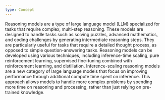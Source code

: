```yaml
---
type: Concept
---
```


Reasoning models are a type of large language model (LLM) specialized for tasks that require complex, multi-step reasoning. These models are designed to handle tasks such as solving puzzles, advanced mathematics, and coding challenges by generating intermediate reasoning steps. They are particularly useful for tasks that require a detailed thought process, as opposed to simple question-answering tasks. Reasoning models can be developed using various techniques, including inference-time scaling, pure reinforcement learning, supervised fine-tuning combined with reinforcement learning, and distillation. Inference-scaling reasoning models are a new category of large language models that focus on improving performance through additional compute time spent on inference. This approach allows models to handle more complex problems by spending more time on reasoning and processing, rather than just relying on pre-trained knowledge.